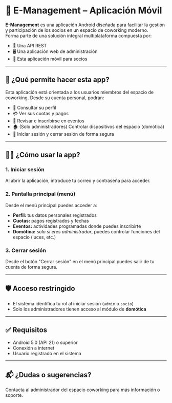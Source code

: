 # 📱 E-Management – Aplicación Móvil

**E-Management** es una aplicación Android diseñada para facilitar la gestión y participación de los socios en un espacio de coworking moderno.  
Forma parte de una solución integral multiplataforma compuesta por:

- 🔧 Una API REST
- 🖥️ Una aplicación web de administración
- 📱 Esta aplicación móvil para socios

---

## 🧾 ¿Qué permite hacer esta app?

Esta aplicación está orientada a los usuarios miembros del espacio de coworking. Desde su cuenta personal, podrán:

- 👤 Consultar su perfil
- 💳 Ver sus cuotas y pagos
- 📆 Revisar e inscribirse en eventos
- 🏠 (Solo administradores) Controlar dispositivos del espacio (domótica)
- 🔐 Iniciar sesión y cerrar sesión de forma segura

---

## 🙋‍♂️ ¿Cómo usar la app?

### 1. Iniciar sesión
Al abrir la aplicación, introduce tu correo y contraseña para acceder.

### 2. Pantalla principal (menú)
Desde el menú principal puedes acceder a:

- **Perfil:** tus datos personales registrados
- **Cuotas:** pagos registrados y fechas
- **Eventos:** actividades programadas donde puedes inscribirte
- **Domótica:** *solo si eres administrador*, puedes controlar funciones del espacio (luces, etc.)

### 3. Cerrar sesión
Desde el botón "Cerrar sesión" en el menú principal puedes salir de tu cuenta de forma segura.

---

## 🛡️ Acceso restringido

- El sistema identifica tu rol al iniciar sesión (`admin` o `socio`)
- Solo los administradores tienen acceso al módulo de **domótica**

---

## ✅ Requisitos

- Android 5.0 (API 21) o superior
- Conexión a internet
- Usuario registrado en el sistema

---

## 📬 ¿Dudas o sugerencias?

Contacta al administrador del espacio coworking para más información o soporte.